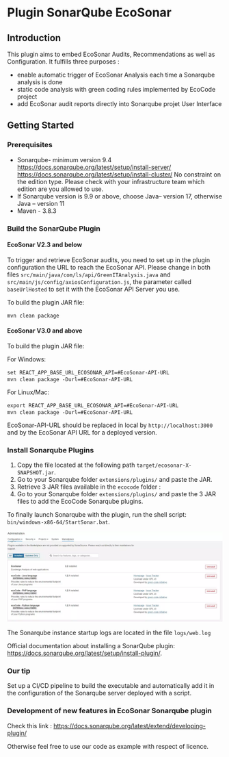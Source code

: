 # Plugin SonarQube EcoSonar

## Introduction 
This plugin aims to embed EcoSonar Audits, Recommendations as well as Configuration. 
It fulfills three purposes :
- enable automatic trigger of EcoSonar Analysis each time a Sonarqube analysis is done
- static code analysis with green coding rules implemented by EcoCode project
- add EcoSonar audit reports directly into Sonarqube projet User Interface

## Getting Started

### Prerequisites
-	Sonarqube- minimum version 9.4
https://docs.sonarqube.org/latest/setup/install-server/
https://docs.sonarqube.org/latest/setup/install-cluster/
No constraint on the edition type. Please check with your infrastructure team which edition are you allowed to use.
-	If Sonarqube version is 9.9 or above, choose Java– version 17, otherwise Java – version 11
-	Maven - 3.8.3

### Build the SonarQube Plugin

#### EcoSonar V2.3 and below

To trigger and retrieve EcoSonar audits, you need to set up in the plugin configuration the URL to reach the EcoSonar API.
Please change in both files `src/main/java/com/ls/api/GreenITAnalysis.java` and `src/main/js/config/axiosConfiguration.js`, the parameter called `baseUrlHosted` to set it with the EcoSonar API Server you use.

To build the plugin JAR file:

```
mvn clean package
```

#### EcoSonar V3.0 and above

To build the plugin JAR file:

For Windows:

```
set REACT_APP_BASE_URL_ECOSONAR_API=#EcoSonar-API-URL
mvn clean package -Durl=#EcoSonar-API-URL
```

For Linux/Mac:

```
export REACT_APP_BASE_URL_ECOSONAR_API=#EcoSonar-API-URL
mvn clean package -Durl=#EcoSonar-API-URL
```

EcoSonar-API-URL should be replaced in local by `http://localhost:3000` and by the EcoSonar API URL for a deployed version.

### Install Sonarqube Plugins

1. Copy the file located at the following path `target/ecosonar-X-SNAPSHOT.jar`.
2. Go to your Sonarqube folder  `extensions/plugins/` and paste the JAR.
3. Retrieve 3 JAR files available in the `ecocode` folder :
4. Go to your Sonarqube folder  `extensions/plugins/` and paste the 3 JAR files to add the EcoCode Sonarqube plugins.

To finally launch Sonarqube with the plugin, run the shell script: `bin/windows-x86-64/StartSonar.bat`.

 ![Ecosonar Plugin Sonarqube](../images/ecosonar-plugin.webp)

The Sonarqube instance startup logs are located in the file `logs/web.log` 

Official documentation about installing a SonarQube plugin: https://docs.sonarqube.org/latest/setup/install-plugin/.

### Our tip

Set up a CI/CD pipeline to build the executable and automatically add it in the configuration of the Sonarqube server deployed with a script.

### Development of new features in EcoSonar Sonarqube plugin

Check this link : https://docs.sonarqube.org/latest/extend/developing-plugin/

Otherwise feel free to use our code as example with respect of licence.